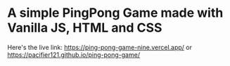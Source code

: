 # A simple PingPong Game made with Vanilla JS, HTML and CSS

Here's the live link:
https://ping-pong-game-nine.vercel.app/
or
https://pacifier121.github.io/ping-pong-game/